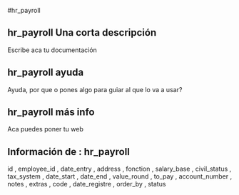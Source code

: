 #hr_payroll
## hr_payroll Una corta descripción
Escribe aca tu documentación

## hr_payroll ayuda
Ayuda, por que o pones algo para guiar al que lo va a usar?

## hr_payroll más info
Aca puedes poner tu web

## Información de : hr_payroll 
id , 
  employee_id , 
  date_entry , 
  address , 
  fonction , 
  salary_base , 
  civil_status , 
  tax_system , 
  date_start , 
  date_end , 
  value_round , 
  to_pay , 
  account_number , 
  notes , 
  extras , 
  code , 
  date_registre , 
  order_by , 
  status 
  